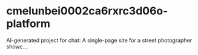 # cmelunbei0002ca6rxrc3d06o-platform
AI-generated project for chat: A single-page site for a street photographer showc...
